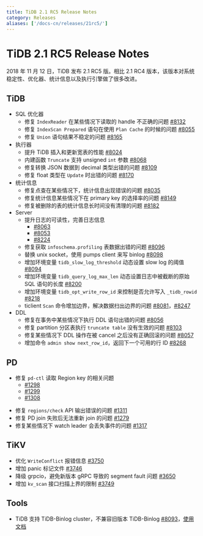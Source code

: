 ```yaml
---
title: TiDB 2.1 RC5 Release Notes
category: Releases
aliases: ['/docs-cn/releases/21rc5/']
---
```


<!-- markdownlint-disable MD032 -->

# TiDB 2.1 RC5 Release Notes

2018 年 11 月 12 日，TiDB 发布 2.1 RC5 版。相比 2.1 RC4 版本，该版本对系统稳定性、优化器、统计信息以及执行引擎做了很多改进。

## TiDB

+ SQL 优化器
    - 修复 `IndexReader` 在某些情况下读取的 handle 不正确的问题 [#8132](https://github.com/pingcap/tidb/pull/8132)
    - 修复 `IndexScan Prepared` 语句在使用 `Plan Cache` 的时候的问题 [#8055](https://github.com/pingcap/tidb/pull/8055)
    - 修复 `Union` 语句结果不稳定的问题 [#8165](https://github.com/pingcap/tidb/pull/8165)
+ 执行器
    - 提升 TiDB 插入和更新宽表的性能 [#8024](https://github.com/pingcap/tidb/pull/8024)
    - 内建函数 `Truncate` 支持 unsigned `int` 参数 [#8068](https://github.com/pingcap/tidb/pull/8068)
    - 修复转换 JSON 数据到 decimal 类型出错的问题 [#8109](https://github.com/pingcap/tidb/pull/8109)
    - 修复 float 类型在 `Update` 时出错的问题 [#8170](https://github.com/pingcap/tidb/pull/8170)
+ 统计信息
    - 修复点查在某些情况下，统计信息出现错误的问题 [#8035](https://github.com/pingcap/tidb/pull/8035)
    - 修复统计信息某些情况下在 primary key 的选择率的问题 [#8149](https://github.com/pingcap/tidb/pull/8149)
    - 修复被删除的表的统计信息长时间没有清理的问题 [#8182](https://github.com/pingcap/tidb/pull/8182)
+ Server
    + 提升日志的可读性，完善日志信息
        - [#8063](https://github.com/pingcap/tidb/pull/8063)
        - [#8053](https://github.com/pingcap/tidb/pull/8053)
        - [#8224](https://github.com/pingcap/tidb/pull/8224)
    - 修复获取 `infoschema.profiling` 表数据出错的问题 [#8096](https://github.com/pingcap/tidb/pull/8096)
    - 替换 unix socket，使用 pumps client 来写 binlog [#8098](https://github.com/pingcap/tidb/pull/8098)
    - 增加环境变量 `tidb_slow_log_threshold` 动态设置 slow log 的阈值 [#8094](https://github.com/pingcap/tidb/pull/8094)
    - 增加环境变量 `tidb_query_log_max_len` 动态设置日志中被截断的原始 SQL 语句的长度 [#8200](https://github.com/pingcap/tidb/pull/8200)
    - 增加环境变量 `tidb_opt_write_row_id` 来控制是否允许写入 `_tidb_rowid` [#8218](https://github.com/pingcap/tidb/pull/8218)
    - ticlient `Scan` 命令增加边界，解决数据扫出边界的问题 [#8081](https://github.com/pingcap/tidb/pull/8081)，[#8247](https://github.com/pingcap/tidb/pull/8247)
+ DDL
    - 修复在事务中某些情况下执行 DDL 语句出错的问题 [#8056](https://github.com/pingcap/tidb/pull/8056)
    - 修复 partition 分区表执行 `truncate table` 没有生效的问题 [#8103](https://github.com/pingcap/tidb/pull/8103)
    - 修复某些情况下 DDL 操作在被 cancel 之后没有正确回滚的问题 [#8057](https://github.com/pingcap/tidb/pull/8057)
    - 增加命令 `admin show next_row_id`，返回下一个可用的行 ID [#8268](https://github.com/pingcap/tidb/pull/8268)

## PD

+ 修复 `pd-ctl` 读取 Region key 的相关问题
    - [#1298](https://github.com/pingcap/pd/pull/1298)
    - [#1299](https://github.com/pingcap/pd/pull/1299)
    - [#1308](https://github.com/pingcap/pd/pull/1308)
- 修复 `regions/check` API 输出错误的问题 [#1311](https://github.com/pingcap/pd/pull/1311)
- 修复 PD join 失败后无法重新 join 的问题 [#1279](https://github.com/pingcap/pd/pull/1279)
- 修复某些情况下 watch leader 会丢失事件的问题 [#1317](https://github.com/pingcap/pd/pull/1317)

## TiKV

- 优化 `WriteConflict` 报错信息 [#3750](https://github.com/tikv/tikv/pull/3750)
- 增加 panic 标记文件 [#3746](https://github.com/tikv/tikv/pull/3746)
- 降级 grpcio，避免新版本 gRPC 导致的 segment fault 问题 [#3650](https://github.com/tikv/tikv/pull/3650)
- 增加 `kv_scan` 接口扫描上界的限制 [#3749](https://github.com/tikv/tikv/pull/3749)

## Tools

- TiDB 支持 TiDB-Binlog cluster，不兼容旧版本 TiDB-Binlog [#8093](https://github.com/pingcap/tidb/pull/8093)，[使用文档](https://github.com/pingcap/docs-cn/blob/master/v2.1/reference/tidb-binlog-overview.md)

